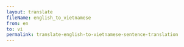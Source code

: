 ```yaml
--- 
layout: translate 
fileName: english_to_vietnamese 
from: en
to: vi 
permalink: translate-english-to-vietnamese-sentence-translation
---
```

